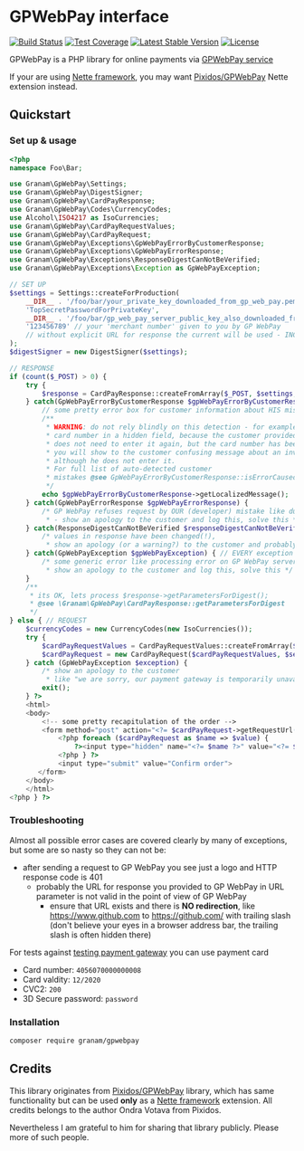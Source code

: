 # GPWebPay interface
[![Build Status](https://travis-ci.org/jaroslavtyc/granam-gpwebpay.svg?branch=master)](https://travis-ci.org/jaroslavtyc/granam-gpwebpay)
[![Test Coverage](https://codeclimate.com/github/jaroslavtyc/granam-gpwebpay/badges/coverage.svg)](https://codeclimate.com/github/jaroslavtyc/granam-gpwebpay/coverage)
[![Latest Stable Version](https://poser.pugx.org/granam/gpwebpay/v/stable)](https://packagist.org/packages/granam/gpwebpay)
[![License](https://poser.pugx.org/granam/gpwebpay/license)](https://packagist.org/packages/granam/gpwebpay)

GPWebPay is a PHP library for online payments via [GPWebPay service](http://www.gpwebpay.cz/en)

If your are using [Nette framework](https://nette.org/en/), you may want
[Pixidos/GPWebPay](https://github.com/Pixidos/GPWebPay) Nette extension instead.

## Quickstart

### Set up & usage

```php
<?php
namespace Foo\Bar;

use Granam\GpWebPay\Settings;
use Granam\GpWebPay\DigestSigner;
use Granam\GpWebPay\CardPayResponse;
use Granam\GpWebPay\Codes\CurrencyCodes;
use Alcohol\ISO4217 as IsoCurrencies;
use Granam\GpWebPay\CardPayRequestValues;
use Granam\GpWebPay\CardPayRequest;
use Granam\GpWebPay\Exceptions\GpWebPayErrorByCustomerResponse;
use Granam\GpWebPay\Exceptions\GpWebPayErrorResponse;
use Granam\GpWebPay\Exceptions\ResponseDigestCanNotBeVerified;
use Granam\GpWebPay\Exceptions\Exception as GpWebPayException;

// SET UP
$settings = Settings::createForProduction(
    __DIR__ . '/foo/bar/your_private_key_downloaded_from_gp_web_pay.pem',
    'TopSecretPasswordForPrivateKey',
    __DIR__ . '/foo/bar/gp_web_pay_server_public_key_also_downloaded_from_gp_web_pay.pem',
    '123456789' // your 'merchant number' given to you by GP WebPay
    // without explicit URL for response the current will be used - INCLUDING query string
);
$digestSigner = new DigestSigner($settings);

// RESPONSE
if (count($_POST) > 0) {
    try {
        $response = CardPayResponse::createFromArray($_POST, $settings, $digestSigner);
    } catch(GpWebPayErrorByCustomerResponse $gpWebPayErrorByCustomerResponse) {
        // some pretty error box for customer information about HIS mistake like invalid card number
        /**
         * WARNING: do not rely blindly on this detection - for example if YOU (developer) are sending
         * card number in a hidden field, because the customer provided it to its account before and
         * does not need to enter it again, but the card number has been refused by GP WebPay,
         * you will show to the customer confusing message about an invalid card number,
         * although he does not enter it.
         * For full list of auto-detected customer
         * mistakes @see GpWebPayErrorByCustomerResponse::isErrorCausedByCustomer
         */
        echo $gpWebPayErrorByCustomerResponse->getLocalizedMessage();
    } catch(GpWebPayErrorResponse $gpWebPayErrorResponse) {
        /* GP WebPay refuses request by OUR (developer) mistake like duplicate order number
         * - show an apology to the customer and log this, solve this */
    } catch(ResponseDigestCanNotBeVerified $responseDigestCanNotBeVerified) {
        /* values in response have been changed(!),
         * show an apology (or a warning?) to the customer and probably log this for evidence */
    } catch(GpWebPayException $gpWebPayException) { // EVERY exception share this interface
        /* some generic error like processing error on GP WebPay server,
         * show an apology to the customer and log this, solve this */
    }
    /**
     * its OK, lets process $response->getParametersForDigest();
     * @see \Granam\GpWebPay\CardPayResponse::getParametersForDigest
     */
} else { // REQUEST
    $currencyCodes = new CurrencyCodes(new IsoCurrencies());
    try {
        $cardPayRequestValues = CardPayRequestValues::createFromArray($_POST, $currencyCodes);
        $cardPayRequest = new CardPayRequest($cardPayRequestValues, $settings, $digestSigner);
    } catch (GpWebPayException $exception) {
        /* show an apology to the customer
         * like "we are sorry, our payment gateway is temporarily unavailable" and log it, solve it */
        exit();
    } ?>
    <html>
    <body>
        <!-- some pretty recapitulation of the order -->
        <form method="post" action="<?= $cardPayRequest->getRequestUrl() ?>">
            <?php foreach ($cardPayRequest as $name => $value) {
                ?><input type="hidden" name="<?= $name ?>" value="<?= $value ?>"
            <?php } ?>
            <input type="submit" value="Confirm order">
       </form>
    </body>
    </html>
<?php } ?>
```

### Troubleshooting

Almost all possible error cases are covered clearly by many of exceptions, but some are so nasty so they can not be:
 - after sending a request to GP WebPay you see just a logo and HTTP response code is 401
    - probably the URL for response you provided to GP WebPay in URL parameter is not valid in the point of view of GP WebPay
        - ensure that URL exists and there is **NO redirection**, like https://www.github.com to https://github.com/ with trailing slash
        (don't believe your eyes in a browser address bar, the trailing slash is often hidden there)

For tests against [testing payment gateway](https://test.3dsecure.gpwebpay.com/pgw/order.do) you can use payment card
- Card number: `4056070000000008`
- Card valdity: `12/2020`
- CVC2: `200`
- 3D Secure password: `password`


### Installation

```sh
composer require granam/gpwebpay
```

## Credits
This library originates from [Pixidos/GPWebPay](https://github.com/Pixidos/GPWebPay) library, which has same
functionality but can be used **only** as a [Nette framework](https://nette.org/en/) extension.
All credits belongs to the author Ondra Votava from Pixidos.

Nevertheless I am grateful to him for sharing that library publicly. Please more of such people.

